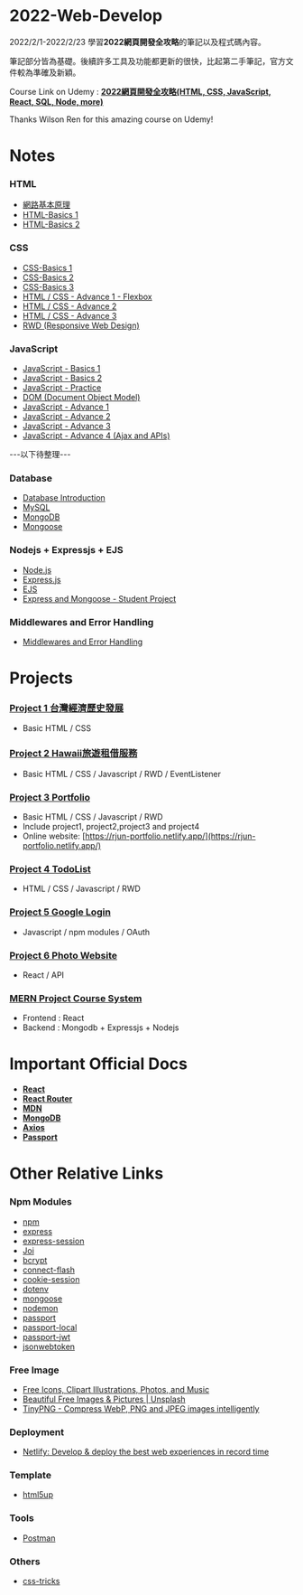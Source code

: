 # 2022-Web-Develop
2022/2/1-2022/2/23 學習**2022網頁開發全攻略**的筆記以及程式碼內容。  

筆記部分皆為基礎。後續許多工具及功能都更新的很快，比起第二手筆記，官方文件較為準確及新穎。

Course Link on Udemy : [**2022網頁開發全攻略(HTML, CSS, JavaScript, React, SQL, Node, more)**](https://www.udemy.com/course/html5-css3-z/)

Thanks Wilson Ren for this amazing course on Udemy!

# Notes
### HTML
* [網路基本原理](https://github.com/xxrjun/2022-Web-Develop/blob/main/notes/html/HTML/%E7%B6%B2%E8%B7%AF%E5%9F%BA%E6%9C%AC%E5%8E%9F%E7%90%86.md)  
* [HTML-Basics 1](https://github.com/xxrjun/2022-Web-Develop/blob/main/notes/html/HTML/HTML-Basics%201.md)  
* [HTML-Basics 2](https://github.com/xxrjun/2022-Web-Develop/blob/main/notes/html/HTML/HTML-Basics%202.md)

### CSS
* [CSS-Basics 1](https://github.com/xxrjun/2022-Web-Develop/blob/main/notes/css/CSS/CSS-Basics%201.md)  
* [CSS-Basics 2](https://github.com/xxrjun/2022-Web-Develop/blob/main/notes/css/CSS/CSS-Basics%202.md)  
* [CSS-Basics 3](https://github.com/xxrjun/2022-Web-Develop/blob/main/notes/css/CSS/CSS-Basics%203.md)  
* [HTML / CSS - Advance 1 - Flexbox](https://github.com/xxrjun/2022-Web-Develop/blob/main/notes/css/CSS/HTML%20CSS%20-%20Advance%201%20-%20Flexbox.md)  
* [HTML / CSS - Advance 2](https://github.com/xxrjun/2022-Web-Develop/blob/main/notes/css/CSS/HTML%20CSS%20-%20Advance%202.md)   
* [HTML / CSS - Advance 3](https://github.com/xxrjun/2022-Web-Develop/blob/main/notes/css/CSS/HTML%20CSS%20-%20Advance%203.md)   
* [RWD (Responsive Web Design)](https://github.com/xxrjun/2022-Web-Develop/blob/main/notes/css/CSS/RWD%20(Responsive%20Web%20Design).md)  

### JavaScript 
* [JavaScript - Basics 1](https://github.com/xxrjun/2022-Web-Develop/blob/main/notes/javascript/JavaScript/JavaScript%20-%20Basics%201.md)      
* [JavaScript - Basics 2](https://github.com/xxrjun/2022-Web-Develop/blob/main/notes/javascript/JavaScript/JavaScript%20-%20Basics%202.md)        
* [JavaScript - Practice](https://github.com/xxrjun/2022-Web-Develop/blob/main/notes/javascript/JavaScript/JavaScript%20-%20Practice.md)        
* [DOM (Document Object Model)](https://github.com/xxrjun/2022-Web-Develop/blob/main/notes/javascript/JavaScript/DOM%20(Document%20Object%20Model).md)    
* [JavaScript - Advance 1](https://github.com/xxrjun/2022-Web-Develop/blob/main/notes/javascript/JavaScript/JavaScript%20-%20Advance%201.md)    
* [JavaScript - Advance 2](https://github.com/xxrjun/2022-Web-Develop/blob/main/notes/javascript/JavaScript/JavaScript%20-%20Advance%202.md)     
* [JavaScript - Advance 3](https://github.com/xxrjun/2022-Web-Develop/blob/main/notes/javascript/JavaScript/JavaScript%20-%20Advance%203.md)    
* [JavaScript - Advance 4 (Ajax and APIs)](https://github.com/xxrjun/2022-Web-Develop/blob/main/notes/javascript/JavaScript/JavaScript%20-%20Advance%204%20(Ajax%20and%20APIs).md) 

---以下待整理---
### Database

* [Database Introduction](https://github.com/xxrjun/2022-Web-Develop/tree/main/notes/database)
* [MySQL](https://github.com/xxrjun/2022-Web-Develop/blob/main/notes/database/database/MySQL.md)
* [MongoDB](https://github.com/xxrjun/2022-Web-Develop/blob/main/notes/database/database/MongoDB.md)
* [Mongoose](https://github.com/xxrjun/2022-Web-Develop/blob/main/notes/database/database/Mongoose.md)

### Nodejs + Expressjs + EJS

* [Node.js](https://github.com/xxrjun/2022-Web-Develop/blob/main/notes/nodejs_expressjs_ejs/Nodejs/nodejs.md)
* [Express.js](https://github.com/xxrjun/2022-Web-Develop/blob/main/notes/nodejs_expressjs_ejs/Nodejs/expressjs.md)
* [EJS](https://github.com/xxrjun/2022-Web-Develop/blob/main/notes/nodejs_expressjs_ejs/Nodejs/ejs.md)
* [Express and Mongoose - Student Project](https://github.com/xxrjun/2022-Web-Develop/blob/main/notes/nodejs_expressjs_ejs/Nodejs/express_and_mongoose_student_project.md)

### Middlewares and Error Handling
* [Middlewares and Error Handling](https://github.com/xxrjun/2022-Web-Develop/tree/main/notes/middlewares_and_error_handling)

# Projects
### [**Project 1 台灣經濟歷史發展**](https://github.com/xxrjun/2022-web-development/tree/main/project1-%E5%8F%B0%E7%81%A3%E7%B6%93%E6%BF%9F%E6%AD%B7%E5%8F%B2%E7%99%BC%E5%B1%95)    
- Basic HTML / CSS

### [**Project 2 Hawaii旅遊租借服務**](https://github.com/xxrjun/2022-web-development/tree/main/project2-hawaii%E6%97%85%E9%81%8A%E7%A7%9F%E5%80%9F%E6%9C%8D%E5%8B%99)  
- Basic HTML / CSS / Javascript / RWD / EventListener

### [**Project 3 Portfolio**](https://github.com/xxrjun/2022-web-development/tree/main/project3-portfolio)  
- Basic HTML / CSS / Javascript / RWD  
- Include project1, project2,project3 and project4     
- Online website: [https://rjun-portfolio.netlify.app/](https://rjun-portfolio.netlify.app/)

### [**Project 4 TodoList**](https://github.com/xxrjun/2022-web-development/tree/main/project4-todoList)  
- HTML / CSS / Javascript / RWD

### [**Project 5 Google Login**](https://github.com/xxrjun/2022-web-development/tree/main/project5-google-login)  
- Javascript / npm modules / OAuth  

### [**Project 6 Photo Website**](https://github.com/xxrjun/react-photo-website-infinite-scroll)
- React / API

### [**MERN Project Course System**](https://github.com/xxrjun/MERN-Project-Course-System)
- Frontend : React
- Backend : Mongodb + Expressjs + Nodejs

# Important Official Docs

- [**React**](https://reactjs.org/)  
- [**React Router**](https://reactrouter.com/docs/en/v6)  
- [**MDN**](https://developer.mozilla.org/zh-TW/)  
- [**MongoDB**](https://docs.mongodb.com/)   
- [**Axios**](https://axios-http.com/docs/intro)  
- [**Passport**](https://www.passportjs.org/docs/)	 

# Other Relative Links

### Npm Modules
- [npm](https://www.npmjs.com/)	  
- [express](https://www.npmjs.com/package/express)	   		
- [express-session](https://www.npmjs.com/package/express-session)	  	
- [Joi](https://joi.dev/api/?v=17.6.0)	  
- [bcrypt](https://www.npmjs.com/package/bcrypt)	  				
- [connect-flash](https://www.npmjs.com/package/connect-flash)	  				
- [cookie-session](https://www.npmjs.com/package/cookie-session)	  				
- [dotenv](https://www.npmjs.com/package/dotenv)  	  				
- [mongoose](https://www.npmjs.com/package/mongoose)  	  			
- [nodemon](https://www.npmjs.com/package/nodemon)  	  				
- [passport](https://www.npmjs.com/package/passport)  	  			
- [passport-local](https://www.npmjs.com/package/passport-local)  	  			
- [passport-jwt](https://www.npmjs.com/package/passport-jwt)  	  		
- [jsonwebtoken](https://www.npmjs.com/package/jsonwebtoken)  			

### Free Image
- [Free Icons, Clipart Illustrations, Photos, and Music](https://icons8.com/)    
- [Beautiful Free Images & Pictures | Unsplash](https://unsplash.com/)   	 
- [TinyPNG - Compress WebP, PNG and JPEG images intelligently](https://tinypng.com/)	 

### Deployment
- [Netlify: Develop & deploy the best web experiences in record time](https://www.netlify.com/)	  

### Template
- [html5up](https://html5up.net/)

### Tools
- [Postman](https://www.postman.com/)

### Others
- [css-tricks](https://css-tricks.com/)	  

